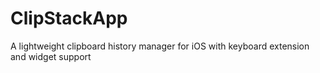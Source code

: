 # ClipStackApp
A lightweight clipboard history manager for iOS with keyboard extension and widget support
